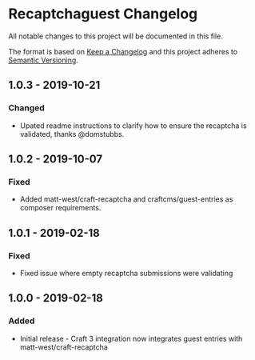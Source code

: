 # Recaptchaguest Changelog

All notable changes to this project will be documented in this file.

The format is based on [Keep a Changelog](http://keepachangelog.com/) and this project adheres to [Semantic Versioning](http://semver.org/).

## 1.0.3 - 2019-10-21
### Changed
- Upated readme instructions to clarify how to ensure the recaptcha is validated, thanks @domstubbs.

## 1.0.2 - 2019-10-07
### Fixed
- Added matt-west/craft-recaptcha and craftcms/guest-entries as composer requirements.

## 1.0.1 - 2019-02-18
### Fixed
- Fixed issue where empty recaptcha submissions were validating

## 1.0.0 - 2019-02-18
### Added
- Initial release - Craft 3 integration now integrates guest entries with matt-west/craft-recaptcha
